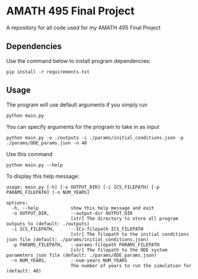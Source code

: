 # AMATH 495 Final Project

A repository for all code used for my AMATH 495 Final Project

## Dependencies

Use the command below to install program dependencies:

```{bash}
pip install -r requirements.txt
```

## Usage

The program will use default arguments if you simply run

```{bash}
python main.py
```

You can specify arguments for the program to take in as input

```{bash}
python main.py -o ./outputs -i ./params/initial_conditions.json -p ./params/ODE_params.json -n 40
```

Use this command

```{bash}
python main.py --help
```

To display this help message:

```{bash}
usage: main.py [-h] [-o OUTPUT_DIR] [-i ICS_FILEPATH] [-p PARAMS_FILEPATH] [-n NUM_YEARS]

options:
  -h, --help            show this help message and exit
  -o OUTPUT_DIR,        --output-dir OUTPUT_DIR
                        [str] The directory to store all program outputs to (default: ./outputs)
  -i ICS_FILEPATH,      --ICs-filepath ICS_FILEPATH
                        [str] The filepath to the initial conditions json file (default: ./params/initial_conditions.json)
  -p PARAMS_FILEPATH,   --params-filepath PARAMS_FILEPATH
                        [str] The filepath to the ODE system parameters json file (default: ./params/ODE_params.json)
  -n NUM_YEARS,         --num-years NUM_YEARS
                        The number of years to run the simulation for (default: 40)
```

